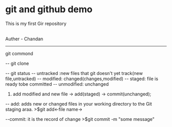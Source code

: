 # git and github demo

This is my first Gir repository

<br>
Auther - Chandan

*******************************************************
git commond

-- git clone

-- git status
-- untracked :new files that git doesn't yet track(new file,untracked)
-- modified: changed(changes,modified)
-- staged: file is ready tobe committed
-- unmodified: unchanged

1. add modified and new file -> add(staged) -> commit(unchanged);

-- add: adds new or changed files in your working directory to the Git staging araa.
    >$git add<-file name->

--commit: it is the record of change
    >$git commit -m "some message"